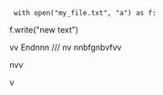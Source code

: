      with open("my_file.txt", "a") as f:
   f.write("new text")

vv 
Endnnn
///
    nv
  nnbfgnbvfvv
  
        
  
nvv   
 

  v
   
  
 
    
  
 
